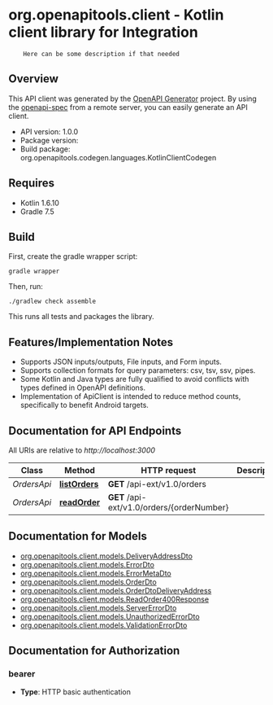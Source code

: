# org.openapitools.client - Kotlin client library for Integration


        Here can be some description if that needed
    

## Overview
This API client was generated by the [OpenAPI Generator](https://openapi-generator.tech) project.  By using the [openapi-spec](https://github.com/OAI/OpenAPI-Specification) from a remote server, you can easily generate an API client.

- API version: 1.0.0
- Package version: 
- Build package: org.openapitools.codegen.languages.KotlinClientCodegen

## Requires

* Kotlin 1.6.10
* Gradle 7.5

## Build

First, create the gradle wrapper script:

```
gradle wrapper
```

Then, run:

```
./gradlew check assemble
```

This runs all tests and packages the library.

## Features/Implementation Notes

* Supports JSON inputs/outputs, File inputs, and Form inputs.
* Supports collection formats for query parameters: csv, tsv, ssv, pipes.
* Some Kotlin and Java types are fully qualified to avoid conflicts with types defined in OpenAPI definitions.
* Implementation of ApiClient is intended to reduce method counts, specifically to benefit Android targets.

<a name="documentation-for-api-endpoints"></a>
## Documentation for API Endpoints

All URIs are relative to *http://localhost:3000*

Class | Method | HTTP request | Description
------------ | ------------- | ------------- | -------------
*OrdersApi* | [**listOrders**](docs/OrdersApi.md#listorders) | **GET** /api-ext/v1.0/orders | 
*OrdersApi* | [**readOrder**](docs/OrdersApi.md#readorder) | **GET** /api-ext/v1.0/orders/{orderNumber} | 


<a name="documentation-for-models"></a>
## Documentation for Models

 - [org.openapitools.client.models.DeliveryAddressDto](docs/DeliveryAddressDto.md)
 - [org.openapitools.client.models.ErrorDto](docs/ErrorDto.md)
 - [org.openapitools.client.models.ErrorMetaDto](docs/ErrorMetaDto.md)
 - [org.openapitools.client.models.OrderDto](docs/OrderDto.md)
 - [org.openapitools.client.models.OrderDtoDeliveryAddress](docs/OrderDtoDeliveryAddress.md)
 - [org.openapitools.client.models.ReadOrder400Response](docs/ReadOrder400Response.md)
 - [org.openapitools.client.models.ServerErrorDto](docs/ServerErrorDto.md)
 - [org.openapitools.client.models.UnauthorizedErrorDto](docs/UnauthorizedErrorDto.md)
 - [org.openapitools.client.models.ValidationErrorDto](docs/ValidationErrorDto.md)


<a name="documentation-for-authorization"></a>
## Documentation for Authorization

<a name="bearer"></a>
### bearer

- **Type**: HTTP basic authentication

